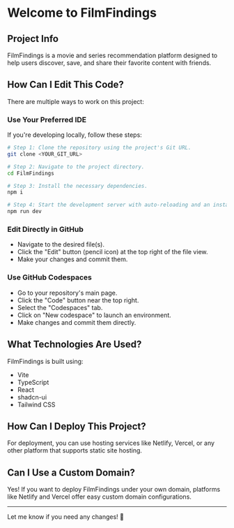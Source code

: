 
# Welcome to FilmFindings  

## Project Info  

FilmFindings is a movie and series recommendation platform designed to help users discover, save, and share their favorite content with friends.  

## How Can I Edit This Code?  

There are multiple ways to work on this project:  

### **Use Your Preferred IDE**  

If you're developing locally, follow these steps:  

```sh
# Step 1: Clone the repository using the project's Git URL.
git clone <YOUR_GIT_URL>

# Step 2: Navigate to the project directory.
cd FilmFindings

# Step 3: Install the necessary dependencies.
npm i

# Step 4: Start the development server with auto-reloading and an instant preview.
npm run dev
```

### **Edit Directly in GitHub**  

- Navigate to the desired file(s).  
- Click the "Edit" button (pencil icon) at the top right of the file view.  
- Make your changes and commit them.  

### **Use GitHub Codespaces**  

- Go to your repository's main page.  
- Click the "Code" button near the top right.  
- Select the "Codespaces" tab.  
- Click on "New codespace" to launch an environment.  
- Make changes and commit them directly.  

## **What Technologies Are Used?**  

FilmFindings is built using:  

- Vite  
- TypeScript  
- React  
- shadcn-ui  
- Tailwind CSS  

## **How Can I Deploy This Project?**  

For deployment, you can use hosting services like Netlify, Vercel, or any other platform that supports static site hosting.  

## **Can I Use a Custom Domain?**  

Yes! If you want to deploy FilmFindings under your own domain, platforms like Netlify and Vercel offer easy custom domain configurations.  

---

Let me know if you need any changes! 🚀